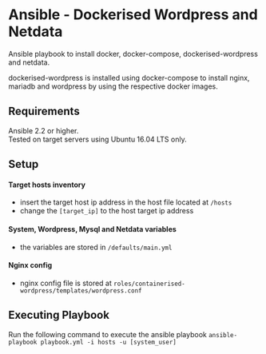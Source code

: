 Ansible - Dockerised Wordpress and Netdata
=========

Ansible playbook to install docker, docker-compose, dockerised-wordpress and netdata.

dockerised-wordpress is installed using docker-compose to install nginx, mariadb and wordpress by using the respective docker images.

Requirements
------------

Ansible 2.2 or higher.  
Tested on target servers using Ubuntu 16.04 LTS only.

Setup
--------------

#### Target hosts inventory
- insert the target host ip address in the host file located at `/hosts`
- change the `[target_ip]` to the host target ip address

#### System, Wordpress, Mysql and Netdata variables
- the variables are stored in `/defaults/main.yml`

#### Nginx config
-  nginx config file is stored at `roles/containerised-wordpress/templates/wordpress.conf`

####  

Executing Playbook
----------------

Run the following command to execute the ansible playbook
`ansible-playbook playbook.yml -i hosts -u [system_user]   `

